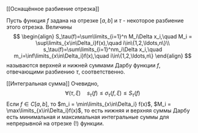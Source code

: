 
[[Оснащённое разбиение отрезка]]

Пусть функция $f$ задана на отрезке $[a,b]$ и $\tau$ - некоторое разбиение этого отрезка. Величины
$$
\begin{align}
	S_\tau(f)=\sum\limits_{i=1}^n M_i\Delta x_i,\quad M_i = \sup\limits_{x\in\Delta_i}f(x),\quad i\in\{1,2,\ldots,n\}\\
	s_\tau(f)=\sum\limits_{i=1}^nm_i\Delta x_i,\quad m_i=\inf\limits_{x\in\Delta_i}f(x),\quad i\in\{1,2,\ldots,n\}
\end{align}
$$
называются верхней и нижней суммами Дарбу функции $f$, отвечающими разбиению $\tau$, соответственно.

[[Интегральная сумма]]
Очевидно, $$\forall (\tau,\xi)\quad s_\tau(f) \leq \sigma_\tau(f,\xi)\leq S_\tau(f)$$
Если $f \in C[a,b]$, то $m_i = \min\limits_{x\in\Delta_i} f(x)$, $M_i = \max\limits_{x\in\Delta_i}f(x)$, то есть нижняя и верхняя суммы Дарбу есть минимальная и максимальная интегральные суммы для непрерывной на отрезке (!) функции.
